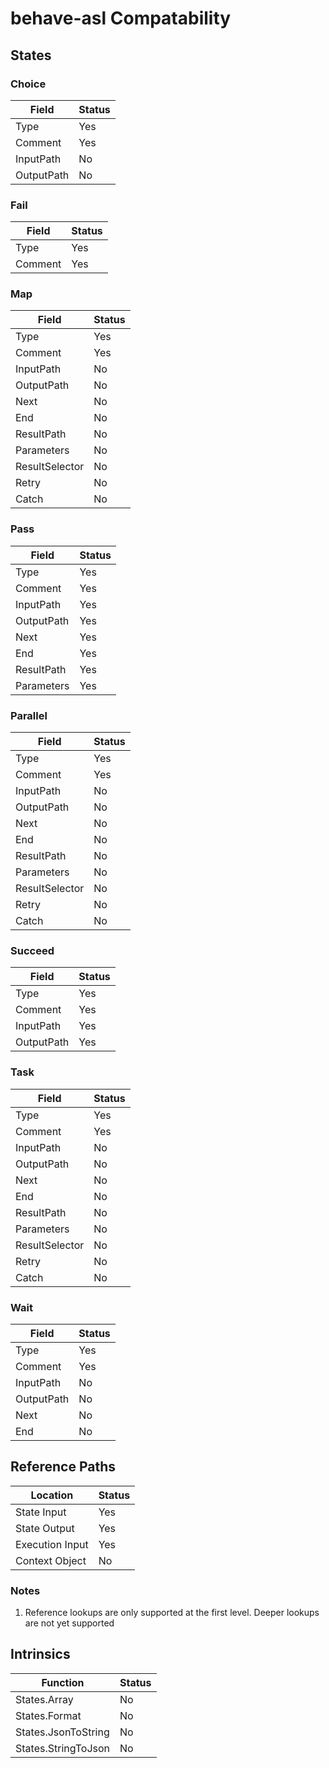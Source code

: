 # behave-asl Compatability

## States

### Choice

| Field | Status |
| ----- | ------ |
| Type | Yes |
| Comment | Yes |
| InputPath | No|
| OutputPath | No |

### Fail

| Field | Status |
| ----- | ------ |
| Type | Yes |
| Comment | Yes |

### Map

| Field | Status |
| ----- | ------ |
| Type | Yes |
| Comment | Yes |
| InputPath | No|
| OutputPath | No |
| Next | No |
| End | No |
| ResultPath | No |
| Parameters | No |
| ResultSelector | No |
| Retry | No |
| Catch | No |

### Pass

| Field | Status |
| ----- | ------ |
| Type | Yes |
| Comment | Yes |
| InputPath | Yes |
| OutputPath | Yes |
| Next | Yes |
| End | Yes |
| ResultPath | Yes |
| Parameters | Yes |

### Parallel

| Field | Status |
| ----- | ------ |
| Type | Yes |
| Comment | Yes |
| InputPath | No|
| OutputPath | No |
| Next | No |
| End | No |
| ResultPath | No |
| Parameters | No |
| ResultSelector | No |
| Retry | No |
| Catch | No |

### Succeed

| Field | Status |
| ----- | ------ |
| Type | Yes |
| Comment | Yes |
| InputPath | Yes |
| OutputPath | Yes |

### Task

| Field | Status |
| ----- | ------ |
| Type | Yes |
| Comment | Yes |
| InputPath | No|
| OutputPath | No |
| Next | No |
| End | No |
| ResultPath | No |
| Parameters | No |
| ResultSelector | No |
| Retry | No |
| Catch | No |

### Wait

| Field | Status |
| ----- | ------ |
| Type | Yes |
| Comment | Yes |
| InputPath | No|
| OutputPath | No |
| Next | No |
| End | No |

## Reference Paths

| Location | Status |
| --- | --- |
| State Input | Yes |
| State Output | Yes |
| Execution Input | Yes |
| Context Object | No |

### Notes

1. Reference lookups are only supported at the first level.  Deeper lookups are not yet supported

## Intrinsics

| Function | Status |
| --- | --- |
| States.Array | No |
| States.Format | No |
| States.JsonToString | No |
| States.StringToJson | No |
